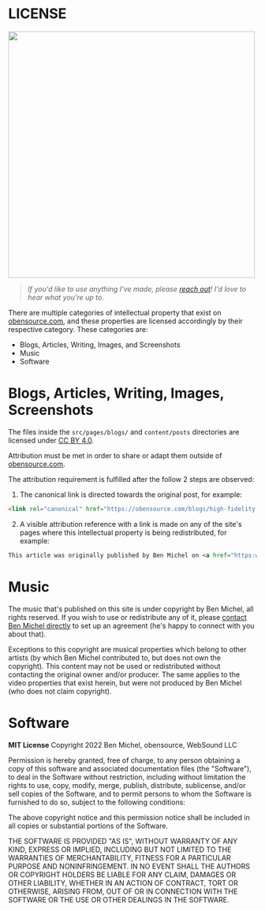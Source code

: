 # LICENSE
<img width=500 src="https://user-images.githubusercontent.com/1910457/174833768-cb468aef-b23b-4ca8-8eef-3ab568571ed1.png" />

> *If you'd like to use anything I've made, please [reach out](mailto:benpmichel@gmail.com)! I'd love to hear what you're up to.*

There are multiple categories of intellectual property that exist on [obensource.com](https://www.obensource.com/), and these properties are licensed accordingly by their respective category. These categories are:
* Blogs, Articles, Writing, Images, and Screenshots
* Music
* Software

# Blogs, Articles, Writing, Images, Screenshots

The files inside the `src/pages/blogs/` and `content/posts` directories are licensed under
[CC BY 4.0](https://creativecommons.org/licenses/by/4.0/).

Attribution must be met in order to share or adapt them outside of [obensource.com](https://www.obensource.com/).

The attribution requirement is fulfilled after the follow 2 steps are observed:

1. The canonical link is directed towards the original post, for example:

```html
<link rel="canonical" href="https://obensource.com/blogs/high-fidelity-event-sampling-and-playback-with-vanilla-javascript/" />
```

2. A visible attribution reference with a link is made on any of the site's pages where this intellectual property is being redistributed, for example:

```html
This article was originally published by Ben Michel on <a href="https:www.obensource.com">obensource.com</a>
```

# Music
The music that's published on this site is under copyright by Ben Michel, all rights reserved. If you wish to use or redistribute any of it, please [contact Ben Michel directly](mailto:benpmichel@gmail.com) to set up an agreement (he's happy to connect with you about that).

Exceptions to this copyright are musical properties which belong to other artists (by which Ben Michel contributed to, but does not own the copyright). This content may not be used or redistributed without contacting the original owner and/or producer. The same applies to the video properties that exist herein, but were not produced by Ben Michel (who does not claim copyright).

# Software
**MIT License**
Copyright 2022 Ben Michel, obensource, WebSound LLC

Permission is hereby granted, free of charge, to any person obtaining a copy of this software and associated documentation files (the "Software"), to deal in the Software without restriction, including without limitation the rights to use, copy, modify, merge, publish, distribute, sublicense, and/or sell copies of the Software, and to permit persons to whom the Software is furnished to do so, subject to the following conditions:

The above copyright notice and this permission notice shall be included in all copies or substantial portions of the Software.

THE SOFTWARE IS PROVIDED "AS IS", WITHOUT WARRANTY OF ANY KIND, EXPRESS OR IMPLIED, INCLUDING BUT NOT LIMITED TO THE WARRANTIES OF MERCHANTABILITY, FITNESS FOR A PARTICULAR PURPOSE AND NONINFRINGEMENT. IN NO EVENT SHALL THE AUTHORS OR COPYRIGHT HOLDERS BE LIABLE FOR ANY CLAIM, DAMAGES OR OTHER LIABILITY, WHETHER IN AN ACTION OF CONTRACT, TORT OR OTHERWISE, ARISING FROM, OUT OF OR IN CONNECTION WITH THE SOFTWARE OR THE USE OR OTHER DEALINGS IN THE SOFTWARE.
